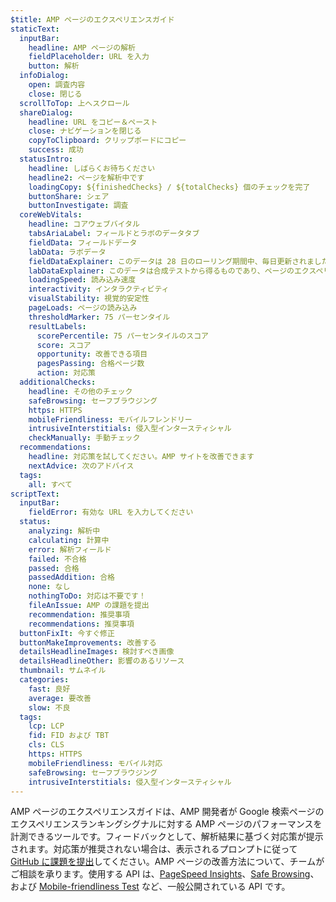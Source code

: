```yaml
---
$title: AMP ページのエクスペリエンスガイド
staticText:
  inputBar:
    headline: AMP ページの解析
    fieldPlaceholder: URL を入力
    button: 解析
  infoDialog:
    open: 調査内容
    close: 閉じる
  scrollToTop: 上へスクロール
  shareDialog:
    headline: URL をコピー＆ペースト
    close: ナビゲーションを閉じる
    copyToClipboard: クリップボードにコピー
    success: 成功
  statusIntro:
    headline: しばらくお待ちください
    headline2: ページを解析中です
    loadingCopy: ${finishedChecks} / ${totalChecks} 個のチェックを完了
    buttonShare: シェア
    buttonInvestigate: 調査
  coreWebVitals:
    headline: コアウェブバイタル
    tabsAriaLabel: フィールドとラボのデータタブ
    fieldData: フィールドデータ
    labData: ラボデータ
    fieldDataExplainer: このデータは 28 日のローリング期間中、毎日更新されました。
    labDataExplainer: このデータは合成テストから得るものであり、ページのエクスペリエンスには影響しません。
    loadingSpeed: 読み込み速度
    interactivity: インタラクティビティ
    visualStability: 視覚的安定性
    pageLoads: ページの読み込み
    thresholdMarker: 75 パーセンタイル
    resultLabels:
      scorePercentile: 75 パーセンタイルのスコア
      score: スコア
      opportunity: 改善できる項目
      pagesPassing: 合格ページ数
      action: 対応策
  additionalChecks:
    headline: その他のチェック
    safeBrowsing: セーフブラウジング
    https: HTTPS
    mobileFriendliness: モバイルフレンドリー
    intrusiveInterstitials: 侵入型インタースティシャル
    checkManually: 手動チェック
  recommendations:
    headline: 対応策を試してください。AMP サイトを改善できます
    nextAdvice: 次のアドバイス
  tags:
    all: すべて
scriptText:
  inputBar:
    fieldError: 有効な URL を入力してください
  status:
    analyzing: 解析中
    calculating: 計算中
    error: 解析フィールド
    failed: 不合格
    passed: 合格
    passedAddition: 合格
    none: なし
    nothingToDo: 対応は不要です！
    fileAnIssue: AMP の課題を提出
    recommendation: 推奨事項
    recommendations: 推奨事項
  buttonFixIt: 今すぐ修正
  buttonMakeImprovements: 改善する
  detailsHeadlineImages: 検討すべき画像
  detailsHeadlineOther: 影響のあるリソース
  thumbnail: サムネイル
  categories:
    fast: 良好
    average: 要改善
    slow: 不良
  tags:
    lcp: LCP
    fid: FID および TBT
    cls: CLS
    https: HTTPS
    mobileFriendliness: モバイル対応
    safeBrowsing: セーフブラウジング
    intrusiveInterstitials: 侵入型インタースティシャル
---
```


AMP ページのエクスペリエンスガイドは、AMP 開発者が Google 検索ページのエクスペリエンスランキングシグナルに対する AMP ページのパフォーマンスを計測できるツールです。フィードバックとして、解析結果に基づく対応策が提示されます。対応策が推奨されない場合は、表示されるプロンプトに従って [GitHub に課題を提出](https://github.com/ampproject/amphtml/issues/new?assignees=&labels=Type:+Page+experience&template=page-experience.md&title=Page+experience+issue)してください。AMP ページの改善方法について、チームがご相談を承ります。使用する API は、[PageSpeed Insights](https://developers.google.com/speed/pagespeed/insights/?hl=ja)、[Safe Browsing](https://developers.google.com/safe-browsing/v4/lookup-api?hl=ja)、および [Mobile-friendliness Test](https://search.google.com/test/mobile-friendly?hl=ja) など、一般公開されている API です。
